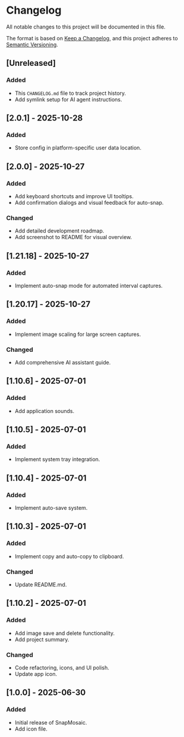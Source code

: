 # Changelog

All notable changes to this project will be documented in this file.

The format is based on [Keep a Changelog](https://keepachangelog.com/en/1.0.0/),
and this project adheres to [Semantic Versioning](https://semver.org/spec/v2.0.0.html).

## [Unreleased]

### Added
- This `CHANGELOG.md` file to track project history.
- Add symlink setup for AI agent instructions.

## [2.0.1] - 2025-10-28

### Added
- Store config in platform-specific user data location.

## [2.0.0] - 2025-10-27

### Added
- Add keyboard shortcuts and improve UI tooltips.
- Add confirmation dialogs and visual feedback for auto-snap.

### Changed
- Add detailed development roadmap.
- Add screenshot to README for visual overview.

## [1.21.18] - 2025-10-27

### Added
- Implement auto-snap mode for automated interval captures.

## [1.20.17] - 2025-10-27

### Added
- Implement image scaling for large screen captures.

### Changed
- Add comprehensive AI assistant guide.

## [1.10.6] - 2025-07-01

### Added
- Add application sounds.

## [1.10.5] - 2025-07-01

### Added
- Implement system tray integration.

## [1.10.4] - 2025-07-01

### Added
- Implement auto-save system.

## [1.10.3] - 2025-07-01

### Added
- Implement copy and auto-copy to clipboard.

### Changed
- Update README.md.

## [1.10.2] - 2025-07-01

### Added
- Add image save and delete functionality.
- Add project summary.

### Changed
- Code refactoring, icons, and UI polish.
- Update app icon.

## [1.0.0] - 2025-06-30

### Added
- Initial release of SnapMosaic.
- Add icon file.